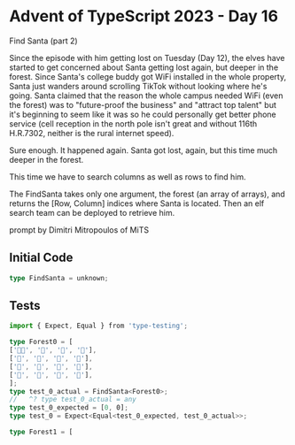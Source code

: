 # Advent of TypeScript 2023 - Day 16

Find Santa (part 2)

Since the episode with him getting lost on Tuesday (Day 12), the elves have started to get concerned about Santa getting lost again, but deeper in the forest. Since Santa's college buddy got WiFi installed in the whole property, Santa just wanders around scrolling TikTok without looking where he's going. Santa claimed that the reason the whole campus needed WiFi (even the forest) was to "future-proof the business" and "attract top talent" but it's beginning to seem like it was so he could personally get better phone service (cell reception in the north pole isn't great and without 116th H.R.7302, neither is the rural internet speed).

Sure enough. It happened again. Santa got lost, again, but this time much deeper in the forest.

This time we have to search columns as well as rows to find him.

The FindSanta takes only one argument, the forest (an array of arrays), and returns the [Row, Column] indices where Santa is located. Then an elf search team can be deployed to retrieve him.

prompt by Dimitri Mitropoulos of MiTS

## Initial Code
```typescript
type FindSanta = unknown;

```

## Tests
```typescript
import { Expect, Equal } from 'type-testing';

type Forest0 = [
['🎅🏼', '🎄', '🎄', '🎄'],
['🎄', '🎄', '🎄', '🎄'],
['🎄', '🎄', '🎄', '🎄'],
['🎄', '🎄', '🎄', '🎄'],
];
type test_0_actual = FindSanta<Forest0>;
//   ^? type test_0_actual = any
type test_0_expected = [0, 0];
type test_0 = Expect<Equal<test_0_expected, test_0_actual>>;

type Forest1 = [
```